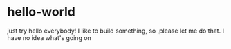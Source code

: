 # hello-world
just try
hello everybody!
I like to build something, so ,please let me do that.
I have no idea what's going on
